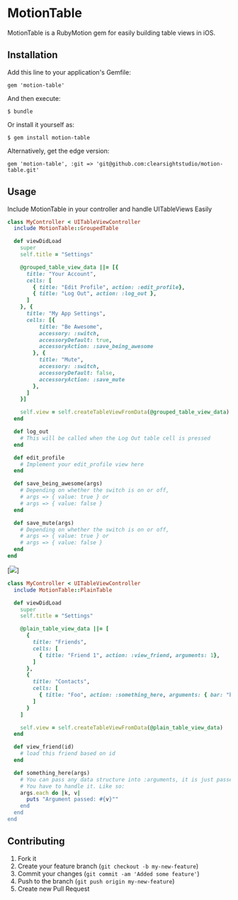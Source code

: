 # MotionTable

MotionTable is a RubyMotion gem for easily building table views in iOS.


## Installation

Add this line to your application's Gemfile:

    gem 'motion-table'

And then execute:

    $ bundle

Or install it yourself as:

    $ gem install motion-table

Alternatively, get the edge version:

    gem 'motion-table', :git => 'git@github.com:clearsightstudio/motion-table.git'

## Usage

Include MotionTable in your controller and handle UITableViews Easily

```ruby  
class MyController < UITableViewController
  include MotionTable::GroupedTable

  def viewDidLoad
    super
    self.title = "Settings"

    @grouped_table_view_data ||= [{
      title: "Your Account",
      cells: [
        { title: "Edit Profile", action: :edit_profile},
        { title: "Log Out", action: :log_out },
      ]
    }, {
      title: "My App Settings",
      cells: [{ 
          title: "Be Awesome", 
          accessory: :switch, 
          accessoryDefault: true, 
          accessoryAction: :save_being_awesome
        }, { 
          title: "Mute", 
          accessory: :switch, 
          accessoryDefault: false, 
          accessoryAction: :save_mute
        },
      ]
    }]

    self.view = self.createTableViewFromData(@grouped_table_view_data)
  end

  def log_out
    # This will be called when the Log Out table cell is pressed
  end

  def edit_profile
    # Implement your edit_profile view here
  end

  def save_being_awesome(args)
    # Depending on whether the switch is on or off,
    # args => { value: true } or
    # args => { value: false }
  end

  def save_mute(args)
    # Depending on whether the switch is on or off,
    # args => { value: true } or
    # args => { value: false }
  end
end
```

[<img src="http://i.imgur.com/lCIU6.png">]

```ruby
class MyController < UITableViewController
  include MotionTable::PlainTable

  def viewDidLoad
    super
    self.title = "Settings"

    @plain_table_view_data ||= [
      {
        title: "Friends",
        cells: [
          { title: "Friend 1", action: :view_friend, arguments: 1},
        ]
      },
      {
        title: "Contacts",
        cells: [
          { title: "Foo", action: :something_here, arguments: { bar: "baz", this: "that"} },
        ]
      }
    ]

    self.view = self.createTableViewFromData(@plain_table_view_data)
  end

  def view_friend(id)
    # load this friend based on id
  end

  def something_here(args)
    # You can pass any data structure into :arguments, it is just passed as an argument to your implementation
    # You have to handle it. Like so:
    args.each do |k, v|
      puts "Argument passed: #{v}""
    end
  end
end
```

## Contributing

1. Fork it
2. Create your feature branch (`git checkout -b my-new-feature`)
3. Commit your changes (`git commit -am 'Added some feature'`)
4. Push to the branch (`git push origin my-new-feature`)
5. Create new Pull Request
